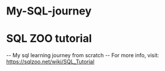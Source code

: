 # My-SQL-journey
# SQL ZOO tutorial
-- My sql learning journey from scratch 
-- For more info, visit: https://sqlzoo.net/wiki/SQL_Tutorial
